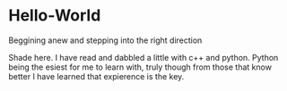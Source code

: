 Hello-World
===========

Beggining anew and stepping into the right direction

Shade here. I have read and dabbled a little with c++ and python. Python being the esiest for me to learn with, truly though from those that know better I have learned that expierence is the key.
